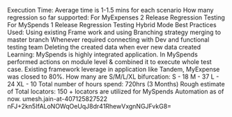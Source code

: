 Execution Time:
Average time is 1-1.5 mins for each scenario
How many regression so far supported:
For MyExpenses 2 Release Regression Testing
For MySpends 1 Release Regression Testing
Hybrid Mode
Best Practices Used:
Using existing Frame work and using Branching strategy merging to master branch
Whenever required connecting with Dev and functional testing team 
Deleting the created data when ever new data created
Learning:
MySpends is highly integrated application. In MySpends  performed actions on module level & combined it to execute whole test case.
Existing framework leverage in application like Tandem, MyExpense was closed to 80%.
How many are S/M/L/XL bifurcation:
S - 18
M - 37
L - 24
XL - 10
Total number of hours spend:
720hrs (3 Months)
Rough estimate of Total locators:
150 + locators are utilized for MySpends Automation as of now.
umesh.jain-at-407125827522	nFJ+2kn5IfALoNOWqOeUqJ8dr41RhewVxgnNGJFvkG8=
